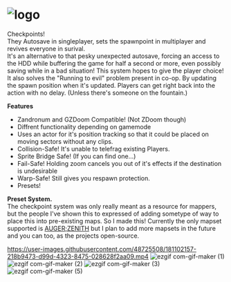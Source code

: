 # ![logo](https://user-images.githubusercontent.com/48725508/181228660-7de667f8-462c-452a-9449-21782fe46986.png)

Checkpoints!<br />
They Autosave in singleplayer, sets the spawnpoint in multiplayer and revives everyone in surival.<br />
It's an alternative to that pesky unexpected autosave, forcing an access to the HDD while buffering the game for half a second or more, even possibly saving while in a bad situation! This system hopes to give the player choice!
It also solves the "Running to evil" problem present in co-op. By updating the spawn position when it's updated. Players can get right back into the action with no delay. (Unless there's someone on the fountain.)

**Features**
* Zandronum and GZDoom Compatible! (Not ZDoom though)
* Diffrent functionality depending on gamemode
* Uses an actor for it's position tracking so that it could be placed on moving sectors without any clips.
* Collision-Safe! It's unable to telefrag existing Players.
* Sprite Bridge Safe! (If you can find one...)
* Fail-Safe! Holding zoom cancels you out of it's effects if the destination is undesirable
* Warp-Safe! Still gives you respawn protection.
* Presets!

**Preset System.**<br />
The checkpoint system was only really meant as a resource for mappers, but the people I've shown this to expressed of adding sometype of way to place this into pre-existing maps. So I made this! Currently the only mapset supported is [AUGER;ZENITH](https://www.doomworld.com/forum/topic/123042-dbp37-augerzenith-the-cyberpunk-megawad/) but I plan to add more mapsets in the future and you can too, as the projects open-source.


https://user-images.githubusercontent.com/48725508/181102157-218b9473-d99d-4323-8475-028628f2aa09.mp4
![ezgif com-gif-maker (1)](https://user-images.githubusercontent.com/48725508/181095526-ac33a4d0-726f-4d6f-b84e-9a2cae57e9a4.gif)
![ezgif com-gif-maker (2)](https://user-images.githubusercontent.com/48725508/181096141-b7dbcefc-3854-4d1e-9376-e5919bcacec9.gif)
![ezgif com-gif-maker (3)](https://user-images.githubusercontent.com/48725508/181096869-0956f213-a007-4b39-bd0c-4367d7518a0c.gif)
![ezgif com-gif-maker (5)](https://user-images.githubusercontent.com/48725508/181097754-1fdb7632-8268-4f54-a806-4c3908a3ccaf.gif)
